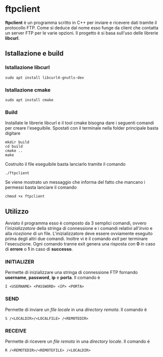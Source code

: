 # ftpclient

**ftpclient** è un programma scritto in C++ per inviare e ricevere dati tramite il protocollo FTP. 
Come si deduce dal nome esso funge da client che contatta un server FTP per le varie opzioni.
Il progetto è si basa sull'uso delle librerie **libcurl**.

## Istallazione e build
### Istallazione libcurl
```
sudo apt install libcurl4-gnutls-dev
```
### Istallazione cmake
```
sudo apt install cmake
```
### Build
Installate le librerie libcurl e il tool cmake bisogna dare i seguenti comandi per creare l'eseguibile. Spostati con il terminale nella folder principale 
basta digitare 
```
mkdir build
cd build
cmake ..
make
```
Costruito il file eseguibile basta lanciarlo tramite il comando 
```
./ftpclient
```
Se viene mostrato un messaggio che informa del fatto che mancano i permessi basta lanciare il comando 
```
chmod +x ftpclient
```
## Utilizzo
Avviato il programma esso è composto da 3 semplici comandi, ovvero l'*inizializzatore* della stringa di connessione e i comandi relativi all'*invio* e alla 
*ricezione* di un file. L'inizializzatore deve essere ovviamente eseguito prima degli altri due comandi. Inoltre vi è il comando *exit* per terminare l'esecuzione.
Ogni comando tranne exit genera una risposta con **0** in caso di **errore** o **1** in caso di **successo**.
### INITIALIZER
Permette di inizializzare una stringa di connessione FTP fornando **username**, **password**, **ip** e **porta**. Il comando è 
```
I <USERNAME> <PASSWORD> <IP> <PORTA>
```
### SEND
Permette di inviare un *file* *locale* in una *directory* *remota*. Il comando è 
```
S /<LOCALDIR>/<LOCALFILE> /<REMOTEDIR>
```
### RECEIVE
Permette di ricevere un *file* *remoto* in una *directory* *locale*. Il comando é 
```
R /<REMOTEDIR>/<REMOTEFILE> /<LOCALDIR>
```
